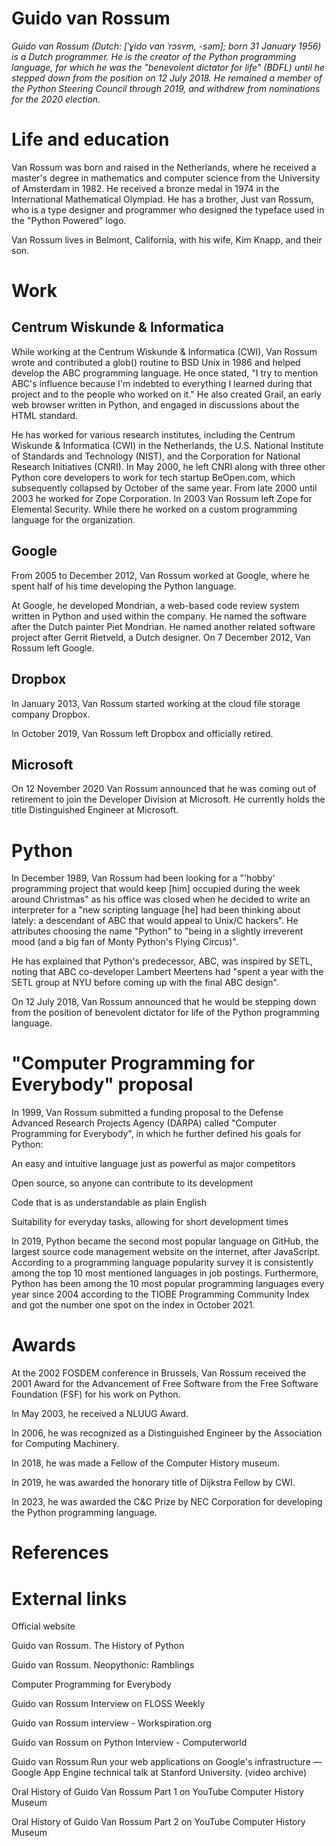 # Guido van Rossum

*Guido van Rossum (Dutch: [ˈɣido vɑn ˈrɔsʏm, -səm]; born 31 January 1956) is a Dutch programmer. He is the creator of the Python programming language, for which he was the "benevolent dictator for life" (BDFL) until he stepped down from the position on 12 July 2018. He remained a member of the Python Steering Council through 2019, and withdrew from nominations for the 2020 election.*

# Life and education
Van Rossum was born and raised in the Netherlands, where he received a master's degree in mathematics and computer science from the University of Amsterdam in 1982. He received a bronze medal in 1974 in the International Mathematical Olympiad. He has a brother, Just van Rossum, who is a type designer and programmer who designed the typeface used in the "Python Powered" logo.

Van Rossum lives in Belmont, California, with his wife, Kim Knapp, and their son.

# Work


## Centrum Wiskunde & Informatica
While working at the Centrum Wiskunde & Informatica (CWI), Van Rossum wrote and contributed a glob() routine to BSD Unix in 1986 and helped develop the ABC programming language. He once stated, "I try to mention ABC's influence because I'm indebted to everything I learned during that project and to the people who worked on it." He also created Grail, an early web browser written in Python, and engaged in discussions about the HTML standard.

He has worked for various research institutes, including the Centrum Wiskunde & Informatica (CWI) in the Netherlands, the U.S. National Institute of Standards and Technology (NIST), and the Corporation for National Research Initiatives (CNRI). In May 2000, he left CNRI along with three other Python core developers to work for tech startup BeOpen.com, which subsequently collapsed by October of the same year. From late 2000 until 2003 he worked for Zope Corporation. In 2003 Van Rossum left Zope for Elemental Security. While there he worked on a custom programming language for the organization.

## Google
From 2005 to December 2012, Van Rossum worked at Google, where he spent half of his time developing the Python language. 

At Google, he developed Mondrian, a web-based code review system written in Python and used within the company. He named the software after the Dutch painter Piet Mondrian. He named another related software project after Gerrit Rietveld, a Dutch designer. On 7 December 2012, Van Rossum left Google.

## Dropbox
In January 2013, Van Rossum started working at the cloud file storage company Dropbox.

In October 2019, Van Rossum left Dropbox and officially retired.

## Microsoft
On 12 November 2020 Van Rossum announced that he was coming out of retirement to join the Developer Division at Microsoft. He currently holds the title Distinguished Engineer at Microsoft.

# Python
In December 1989, Van Rossum had been looking for a "'hobby' programming project that would keep [him] occupied during the week around Christmas" as his office was closed when he decided to write an interpreter for a "new scripting language [he] had been thinking about lately: a descendant of ABC that would appeal to Unix/C hackers". He attributes choosing the name "Python" to "being in a slightly irreverent mood (and a big fan of Monty Python's Flying Circus)".

He has explained that Python's predecessor, ABC, was inspired by SETL, noting that ABC co-developer Lambert Meertens had "spent a year with the SETL group at NYU before coming up with the final ABC design".

On 12 July 2018, Van Rossum announced that he would be stepping down from the position of benevolent dictator for life of the Python programming language.

# "Computer Programming for Everybody" proposal
In 1999, Van Rossum submitted a funding proposal to the Defense Advanced Research Projects Agency (DARPA) called "Computer Programming for Everybody", in which he further defined his goals for Python:



An easy and intuitive language just as powerful as major competitors

Open source, so anyone can contribute to its development

Code that is as understandable as plain English

Suitability for everyday tasks, allowing for short development times

In 2019, Python became the second most popular language on GitHub, the largest source code management website on the internet, after JavaScript. According to a programming language popularity survey it is consistently among the top 10 most mentioned languages in job postings. Furthermore, Python has been among the 10 most popular programming languages every year since 2004 according to the TIOBE Programming Community Index and got the number one spot on the index in October 2021.

# Awards
At the 2002 FOSDEM conference in Brussels, Van Rossum received the 2001 Award for the Advancement of Free Software from the Free Software Foundation (FSF) for his work on Python.

In May 2003, he received a NLUUG Award.

In 2006, he was recognized as a Distinguished Engineer by the Association for Computing Machinery.

In 2018, he was made a Fellow of the Computer History museum.

In 2019, he was awarded the honorary title of Dijkstra Fellow by CWI.

In 2023, he was awarded the C&C Prize by NEC Corporation for developing the Python programming language.

# References


# External links


Official website 

Guido van Rossum. The History of Python

Guido van Rossum. Neopythonic: Ramblings

Computer Programming for Everybody

Guido van Rossum Interview on FLOSS Weekly

Guido van Rossum interview - Workspiration.org

Guido van Rossum on Python Interview - Computerworld

Guido van Rossum Run your web applications on Google's infrastructure — Google App Engine technical talk at Stanford University. (video archive)

Oral History of Guido Van Rossum Part 1 on YouTube Computer History Museum

Oral History of Guido Van Rossum Part 2 on YouTube Computer History Museum

